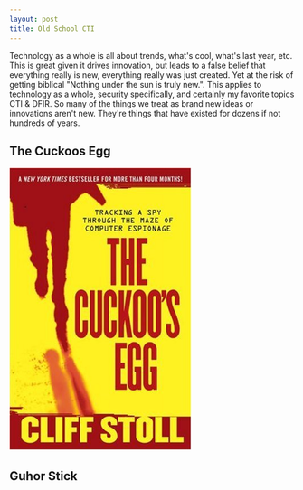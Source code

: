 ```yaml
---
layout: post
title: Old School CTI
---
```


Technology as a whole is all about trends, what's cool, what's last year, etc. This is great given it drives innovation, but leads to a false belief that everything really is new, everything really was just created. Yet at the risk of getting biblical "Nothing under the sun is truly new.". This applies to technology as a whole, security specifically, and certainly my favorite topics CTI &amp; DFIR. So many of the things we treat as brand new ideas or innovations aren't new. They're things that have existed for dozens if not hundreds of years.

## The Cuckoos Egg

<img src="/public/cuckoosegg.jpg">

##


## Guhor Stick

<script src="https://embed.github.com/view/3d/sroberts/guhor/master/cti_guhor_stick.stl"></script>
